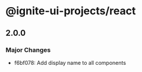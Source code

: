 # @ignite-ui-projects/react

## 2.0.0

### Major Changes

- f6bf078: Add display name to all components
